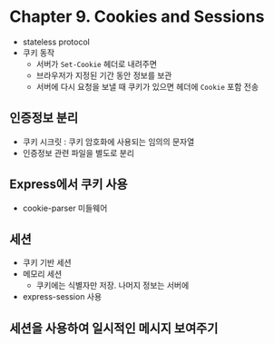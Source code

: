 # Chapter 9. Cookies and Sessions

- stateless protocol
- 쿠키 동작
    - 서버가 `Set-Cookie` 헤더로 내려주면
    - 브라우저가 지정된 기간 동안 정보를 보관
    - 서버에 다시 요청을 보낼 때 쿠키가 있으면 헤더에 `Cookie` 포함 전송

## 인증정보 분리

- 쿠키 시크릿 : 쿠키 암호화에 사용되는 임의의 문자열
- 인증정보 관련 파일을 별도로 분리

## Express에서 쿠키 사용

- cookie-parser 미들웨어

## 세션

- 쿠키 기반 세션
- 메모리 세션
    - 쿠키에는 식별자만 저장. 나머지 정보는 서버에
- express-session 사용

## 세션을 사용하여 일시적인 메시지 보여주기


